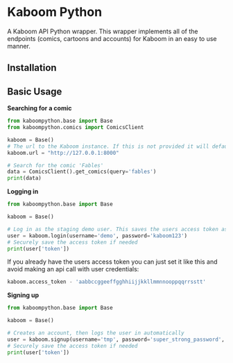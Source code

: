 # Kaboom Python

A Kaboom API Python wrapper. This wrapper implements all of the endpoints (comics, cartoons and accounts) for Kaboom in an easy to use manner.

## Installation

## Basic Usage

**Searching for a comic**

```python
from kaboompython.base import Base
from kaboompython.comics import ComicsClient

kaboom = Base()
# The url to the Kaboom instance. If this is not provided it will default to the staging instance
kaboom.url = "http://127.0.0.1:8000"

# Search for the comic 'Fables'
data = ComicsClient().get_comics(query='fables')
print(data)
```

**Logging in**

```python
from kaboompython.base import Base

kaboom = Base()

# Log in as the staging demo user. This saves the users access token as an environment variable and automatically authenticates auth required requests.
user = kaboom.login(username='demo', password='kaboom123')
# Securely save the access token if needed
print(user['token'])
```

If you already have the users access token you can just set it like this and avoid making an api call with user credentials:

```python
kaboom.access_token - 'aabbccggeeffgghhiijjkkllmmnnooppqqrrsstt'
```

**Signing up**

```python
from kaboompython.base import Base

kaboom = Base()

# Creates an account, then logs the user in automatically
user = kaboom.signup(username='tmp', password='super_strong_password', email='tmp@example.com')
# Securely save the access token if needed
print(user['token'])
```
